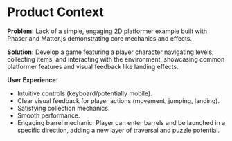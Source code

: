 # Product Context

**Problem:** Lack of a simple, engaging 2D platformer example built with Phaser and Matter.js demonstrating core mechanics and effects.

**Solution:** Develop a game featuring a player character navigating levels, collecting items, and interacting with the environment, showcasing common platformer features and visual feedback like landing effects.

**User Experience:**

- Intuitive controls (keyboard/potentially mobile).
- Clear visual feedback for player actions (movement, jumping, landing).
- Satisfying collection mechanics.
- Smooth performance.
- Engaging barrel mechanic: Player can enter barrels and be launched in a specific direction, adding a new layer of traversal and puzzle potential.
